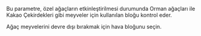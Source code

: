 Bu parametre, özel ağaçların etkinleştirilmesi durumunda Orman ağaçları ile Kakao Çekirdekleri gibi meyveler için kullanılan bloğu kontrol eder.

Ağaç meyvelerini devre dışı bırakmak için hava bloğunu seçin.